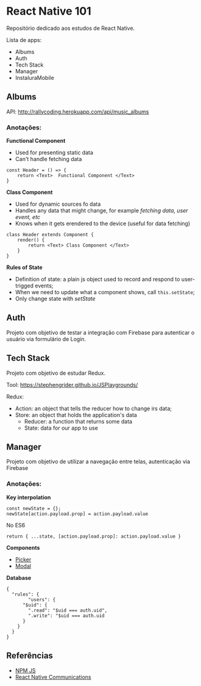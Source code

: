 # React Native 101

Repositório dedicado aos estudos de React Native.

Lista de apps:
* Albums
* Auth
* Tech Stack
* Manager
* InstaluraMobile


## Albums

API: http://rallycoding.herokuapp.com/api/music_albums

### Anotações:

**Functional Component**
* Used for presenting static data
* Can't handle fetching data

```
const Header = () => {
	return <Text>  Functional Component </Text>
}
```

**Class Component**
* Used for dynamic sources fo data
* Handles any data that might change, for example *fetching data, user event, etc*
* Knows when it gets erendered to the device (useful for data fetching)

```
class Header extends Component {
	render() {
		return <Text> Class Component </Text>
	}
}
```

**Rules of State**
* Definition of state: a plain js object used to record and respond to user-trigged events;
* When we need to update what a component shows, call `this.setState`;
* Only change state with *setState*

## Auth

Projeto com objetivo de testar a integração com Firebase para autenticar o usuário via formulário de Login.

## Tech Stack

Projeto com objetivo de estudar Redux.

Tool: https://stephengrider.github.io/JSPlaygrounds/

Redux:
* Action: an object that tells the reducer how to change irs data;
* Store: an object that holds the application's data
	* Reducer: a function that returns some data
	* State: data for our app to use


## Manager

Projeto com objetivo de utilizar a navegação entre telas, autenticação via Firebase

### Anotações:

**Key interpolation**

```
const newState = {};
newState[action.payload.prop] = action.payload.value

```

No ES6
```
return { ...state, [action.payload.prop]: action.payload.value }
```

**Components**

* [Picker](https://facebook.github.io/react-native/docs/picker)
* [Modal](https://facebook.github.io/react-native/docs/modal)

**Database**

```
{
  "rules": {
		"users": {
      "$uid": {
        ".read": "$uid === auth.uid",
        ".write": "$uid === auth.uid
      }
    }
  }
}
```

## Referências

* [NPM JS](https://www.npmjs.com/)
* [React Native Communications](https://www.npmjs.com/package/react-native-communications)